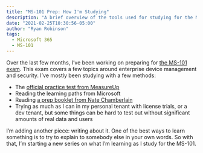 ```yaml
---
title: "MS-101 Prep: How I'm Studying"
description: "A brief overview of the tools used for studying for the MS-101"
date: "2021-02-25T10:30:56-05:00"
author: "Ryan Robinson"
tags:
  - Microsoft 365
  - MS-101
---
```


Over the last few months, I’ve been working on preparing for [the MS-101 exam](https://docs.microsoft.com/en-us/learn/certifications/exams/ms-101). This exam covers a few topics around enterprise device management and security. I’ve mostly been studying with a few methods:

- The [official practice test from MeasureUp](https://www.measureup.com/ms-101-microsoft-365-mobility-and-security.html)
- Reading the learning paths from Microsoft
- Reading [a prep booklet from Nate Chamberlain](https://www.packtpub.com/product/microsoft-365-mobility-and-security-exam-guide-ms-101/9781838984656)
- Trying as much as I can in my personal tenant with license trials, or a dev tenant, but some things can be hard to test out without significant amounts of real data and users

I’m adding another piece: writing about it. One of the best ways to learn something is to try to explain to somebody else in your own words. So with that, I’m starting a new series on what I’m learning as I study for the MS-101.
